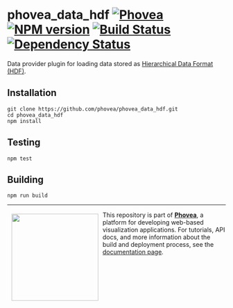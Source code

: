 phovea_data_hdf [![Phovea][phovea-image]][phovea-url] [![NPM version][npm-image]][npm-url] [![Build Status][travis-image]][travis-url] [![Dependency Status][daviddm-image]][daviddm-url]
=====================

Data provider plugin for loading data stored as [Hierarchical Data Format (HDF)](http://www.hdfgroup.org/).

Installation
------------

```
git clone https://github.com/phovea/phovea_data_hdf.git
cd phovea_data_hdf
npm install
```

Testing
-------

```
npm test
```

Building
--------

```
npm run build
```



***

<a href="https://caleydo.org"><img src="http://caleydo.org/assets/images/logos/caleydo.svg" align="left" width="200px" hspace="10" vspace="6"></a>
This repository is part of **[Phovea](http://phovea.caleydo.org/)**, a platform for developing web-based visualization applications. For tutorials, API docs, and more information about the build and deployment process, see the [documentation page](http://phovea.caleydo.org).


[phovea-image]: https://img.shields.io/badge/Phovea-Server%20Plugin-10ACDF.svg
[phovea-url]: https://phovea.caleydo.org
[npm-image]: https://badge.fury.io/js/phovea_data_hdf.svg
[npm-url]: https://npmjs.org/package/phovea_data_hdf
[travis-image]: https://travis-ci.org/phovea/phovea_data_hdf.svg?branch=master
[travis-url]: https://travis-ci.org/phovea/phovea_data_hdf
[daviddm-image]: https://david-dm.org/phovea/phovea_data_hdf/status.svg
[daviddm-url]: https://david-dm.org/phovea/phovea_data_hdf

